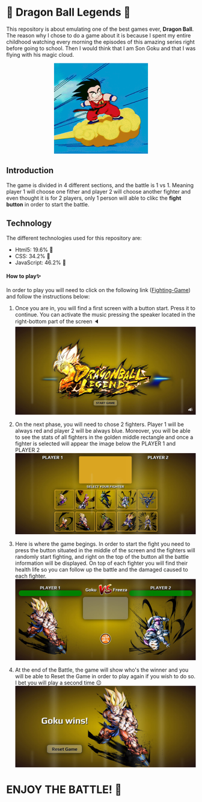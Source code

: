# :fist_right: Dragon Ball Legends :fist_left:

This repository is about emulating one of the best games ever, **Dragon Ball**. The reason why I chose to do a game about it is because I spent my entire childhood watching every morning the episodes of this amazing series right before going to school. Then I would think that I am Son Goku and that I was flying with his magic cloud. 
<p align="center">
    <img src="./img/gif/magicCloud.gif">
</p>

## Introduction

The game is divided in 4 different sections, and the battle is 1 vs 1. Meaning player 1 will choose one fither and player 2 will choose another fighter and even thought it is for 2 players, only 1 person will able to clikc the **fight button** in order to start the battle.

## Technology

The different technologies used for this repository are: 
* Html5: 19.6% :white_square_button:
* CSS: 34.2% :diamond_shape_with_a_dot_inside:
* JavaScript: 46.2% :microscope:

#### How to play:sparkles:

In order to play you will need to click on the following link ([Fighting-Game](https://diegogb-08.github.io/Fighting-Game/ "Fighting-Game")) and follow the instructions below: 

1. Once you are in, you will find a first screen with a button start. Press it to continue. You can activate the music pressing the speaker located in the right-bottom part of the screen :speaker:
![StartGame](/img/StartGame.jpg)

2. On the next phase, you will need to chose 2 fighters. Player 1 will be always red and player 2 will be always blue. Moreover, you will be able to see the stats of all fighters in the golden middle rectangle and once a fighter is selected will appear the image below the PLAYER 1 and PLAYER 2
![SelectGame](/img/SelectFighters.jpg)

3. Here is where the game begings. In order to start the fight you need to press the button situated in the middle of the screen and the fighters will randomly start fighting, and right on the top of the button all the battle information will be displayed. On top of each fighter you will find their health life so you can follow up the battle and the damaged caused to each fighter.
![Fight](/img/Fight.jpg)

4. At the end of the Battle, the game will show who's the winner and you will be able to Reset the Game in order to play again if you wish to do so. I bet you will play a second time :wink:
![Winner](/img/Winner.jpg)


# ENJOY THE BATTLE! :muscle:

